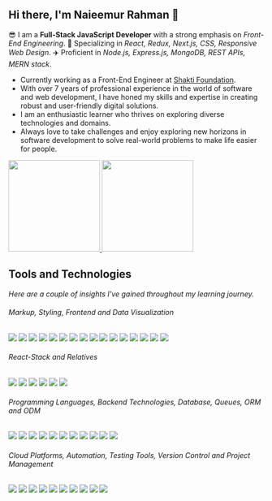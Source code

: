 ## Hi there, I'm Naieemur Rahman 👋
😎 I am a **Full-Stack JavaScript Developer** with a strong emphasis on *Front-End Engineering*. 🚀 Specializing in *React, Redux, Next.js, CSS, Responsive Web Design*. ✈️ Proficient in *Node.js, Express.js, MongoDB, REST APIs, MERN stack*.

* Currently working as a Front-End Engineer at [Shakti Foundation](https://www.shakti.org.bd/).
* With over 7 years of professional experience in the world of software and web development, I have honed my skills and expertise in creating robust and user-friendly digital solutions.
* I am an enthusiastic learner who thrives on exploring diverse technologies and domains.
* Always love to take challenges and enjoy exploring new horizons in software development to solve real-world problems to make life easier for people.

<a href="https://github.com/naieem-bd">
  <a href="#some-stats">
    <img src="https://github-readme-stats.vercel.app/api?username=naieem-bd&count_private=true&show_icons=true" height="180" />
  </a>
</a>
<a href="https://github.com/naieem-bd">
  <a href="#some-stats">
    <img src="https://github-readme-stats.vercel.app/api/top-langs/?username=naieem-bd&langs_count=8&hide=html,css,c&layout=compact" height="180" />
  </a>
</a>

## Tools and Technologies
*Here are a couple of insights I've gained throughout my learning journey.*

<!--
#### User Interface Design and Prototyping
<a href="#user-interface-design-and-prototyping"><img src="https://img.shields.io/badge/figma-F24E1E.svg?style=flat-square&logo=figma&logoColor=white"/></a>
<a href="#user-interface-design-and-prototyping"><img src="https://img.shields.io/badge/adobe%20xd-FF0000.svg?style=flat-square&logo=adobexd&logoColor=white"/></a>
<a href="#user-interface-design-and-prototyping"><img src="https://img.shields.io/badge/adobe%20photoshop-31A8FF.svg?style=flat-square&logo=adobephotoshop&logoColor=white"/></a>
-->

###### Markup, Styling, Frontend and Data Visualization
<a href="#markup-styling-frontend-and-data-visualization"><img src="https://img.shields.io/badge/html5-E34F26.svg?style=flat-square&logo=html5&logoColor=white"/></a>
<a href="#markup-styling-frontend-and-data-visualization"><img src="https://img.shields.io/badge/css3-1572B6.svg?style=flat-square&logo=css3&logoColor=white"/></a>
<a href="#markup-styling-frontend-and-data-visualization"><img src="https://img.shields.io/badge/sass-CC6699.svg?style=flat-square&logo=sass&logoColor=white"/></a>
<a href="#markup-styling-frontend-and-data-visualization"><img src="https://img.shields.io/badge/tailwind%20css-06B6D4.svg?style=flat-square&logo=tailwindcss&logoColor=white"/></a>
<a href="#markup-styling-frontend-and-data-visualization"><img src="https://img.shields.io/badge/react-61DAFB.svg?style=flat-square&logo=react&logoColor=black"/></a>
<a href="#markup-styling-frontend-and-data-visualization"><img src="https://img.shields.io/badge/next.js-000000.svg?style=flat-square&logo=next.js&logoColor=white"/></a>
<a href="#markup-styling-frontend-and-data-visualization"><img src="https://img.shields.io/badge/vue.js-4FC08D.svg?style=flat-square&logo=vue.js&logoColor=white"/></a>
<a href="#markup-styling-frontend-and-data-visualization"><img src="https://img.shields.io/badge/angular-DD0031.svg?style=flat-square&logo=angular&logoColor=white"/></a>
<a href="#markup-styling-frontend-and-data-visualization"><img src="https://img.shields.io/badge/bootstrap-7952B3.svg?style=flat-square&logo=bootstrap&logoColor=white"/></a>
<a href="#markup-styling-frontend-and-data-visualization"><img src="https://img.shields.io/badge/mui-007FFF.svg?style=flat-square&logo=mui&logoColor=white"/></a>
<a href="#markup-styling-frontend-and-data-visualization"><img src="https://img.shields.io/badge/chakra%20ui-319795.svg?style=flat-square&logo=chakraui&logoColor=white"/></a>
<a href="#markup-styling-frontend-and-data-visualization"><img src="https://img.shields.io/badge/daisy%20ui-5A0EF8.svg?style=flat-square&logo=daisyui&logoColor=white"/></a>
<a href="#markup-styling-frontend-and-data-visualization"><img src="https://img.shields.io/badge/d3%20js-F9A03C.svg?style=flat-square&logo=d3dotjs&logoColor=white"/></a>
<a href="#markup-styling-frontend-and-data-visualization"><img src="https://img.shields.io/badge/chart%20js-FF6384.svg?style=flat-square&logo=chartdotjs&logoColor=white"/></a>
<a href="#markup-styling-frontend-and-data-visualization"><img src="https://img.shields.io/badge/ApexCharts%20js-2C97F3.svg?style=flat-square&logo=&logoColor=white"/></a>
<a href="#markup-styling-frontend-and-data-visualization"><img src="https://img.shields.io/badge/power%20bi-F2C811.svg?style=flat-square&logo=powerbi&logoColor=black"/></a>

###### React-Stack and Relatives
<a href="#react-stack-and-relatives"><img src="https://img.shields.io/badge/redux-764ABC.svg?style=flat-square&logo=redux&logoColor=white"/></a>
<a href="#react-stack-and-relatives"><img src="https://img.shields.io/badge/zustand-1D4AC2.svg?style=flat-square&logo=zotero&logoColor=white"/></a>
<a href="#react-stack-and-relatives"><img src="https://img.shields.io/badge/react%20hook%20form-EC5990.svg?style=flat-square&logo=reacthookform&logoColor=white"/></a>
<a href="#react-stack-and-relatives"><img src="https://img.shields.io/badge/react%20router-3992FF.svg?style=flat-square&logo=reactrouter&logoColor=white"/></a>
<a href="#react-stack-and-relatives"><img src="https://img.shields.io/badge/react%20query-FF4154.svg?style=flat-square&logo=reactquery&logoColor=white"/></a>
<a href="#react-stack-and-relatives"><img src="https://img.shields.io/badge/react%20Native-20232A.svg?style=flat-square&logo=react&logoColor=61DAFB"/></a>

###### Programming Languages, Backend Technologies, Database, Queues, ORM and ODM
<a href="#programming-languages-backend-technologies-database-queues-orm-and-odm"><img src="https://img.shields.io/badge/JavaScript-F7DF1E.svg?style=flat-square&logo=JavaScript&logoColor=black"/></a>
<a href="#programming-languages-backend-technologies-database-queues-orm-and-odm"><img src="https://img.shields.io/badge/TypeScript-3178C6.svg?style=flat-square&logo=TypeScript&logoColor=white"/></a>
<a href="#programming-languages-backend-technologies-database-queues-orm-and-odm"><img src="https://img.shields.io/badge/c%20sharp-512BD4.svg?style=flat-square&logo=csharp&logoColor=white"/></a>
<a href="#programming-languages-backend-technologies-database-queues-orm-and-odm"><img src="https://img.shields.io/badge/Express-000000.svg?style=flat-square&logo=Express&logoColor=white"/></a>
<a href="#programming-languages-backend-technologies-database-queues-orm-and-odm"><img src="https://img.shields.io/badge/.NET-512BD4.svg?style=flat-square&logo=dotnet&logoColor=white"/></a>
<a href="#programming-languages-backend-technologies-database-queues-orm-and-odm"><img src="https://img.shields.io/badge/MongoDB-47A248.svg?style=flat-square&logo=MongoDB&logoColor=white"/></a>
<a href="#programming-languages-backend-technologies-database-queues-orm-and-odm"><img src="https://img.shields.io/badge/Firebase-FFCA28.svg?style=flat-square&logo=Firebase&logoColor=black"/></a>
<a href="#programming-languages-backend-technologies-database-queues-orm-and-odm"><img src="https://img.shields.io/badge/MySQL-4479A1.svg?style=flat-square&logo=MySQL&logoColor=white"/></a>
<a href="#programming-languages-backend-technologies-database-queues-orm-and-odm"><img src="https://img.shields.io/badge/microsoft%20sql%20server-CC2927.svg?style=flat-square&logo=microsoftsqlserver&logoColor=white"/></a>
<a href="#programming-languages-backend-technologies-database-queues-orm-and-odm"><img src="https://img.shields.io/badge/prisma-2D3748.svg?style=flat-square&logo=prisma&logoColor=white"/></a>
<a href="#programming-languages-backend-technologies-database-queues-orm-and-odm"><img src="https://img.shields.io/badge/mongoose-880000.svg?style=flat-square&logo=mongoose&logoColor=white"/></a>

###### Cloud Platforms, Automation, Testing Tools, Version Control and Project Management
<a href="#cloud-platforms-automation-testing-tools-version-control-and-project-management"><img src="https://img.shields.io/badge/Heroku-430098.svg?style=flat-square&logo=Heroku&logoColor=white"/></a>
<a href="#cloud-platforms-automation-testing-tools-version-control-and-project-management"><img src="https://img.shields.io/badge/Google%20Cloud-4285F4.svg?style=flat-square&logo=Google-Cloud&logoColor=white"/></a>
<a href="#cloud-platforms-automation-testing-tools-version-control-and-project-management"><img src="https://img.shields.io/badge/DigitalOcean-0080FF.svg?style=flat-square&logo=DigitalOcean&logoColor=white"/></a>
<a href="#cloud-platforms-automation-testing-tools-version-control-and-project-management"><img src="https://img.shields.io/badge/Selenium-43B02A.svg?style=flat-square&logo=Selenium&logoColor=white"/></a>
<a href="#cloud-platforms-automation-testing-tools-version-control-and-project-management"><img src="https://img.shields.io/badge/Postman-FF6C37.svg?style=flat-square&logo=Postman&logoColor=white"/></a>
<a href="#cloud-platforms-automation-testing-tools-version-control-and-project-management"><img src="https://img.shields.io/badge/swagger-85EA2D.svg?style=flat-square&logo=swagger&logoColor=black"/></a>
<a href="#cloud-platforms-automation-testing-tools-version-control-and-project-management"><img src="https://img.shields.io/badge/Git-F05032.svg?style=flat-square&logo=Git&logoColor=white"/></a>
<a href="#cloud-platforms-automation-testing-tools-version-control-and-project-management"><img src="https://img.shields.io/badge/GitHub-181717.svg?style=flat-square&logo=GitHub&logoColor=white"/></a>
<a href="#cloud-platforms-automation-testing-tools-version-control-and-project-management"><img src="https://img.shields.io/badge/Jira-0052CC.svg?style=flat-square&logo=Jira&logoColor=white"/></a>
<a href="#cloud-platforms-automation-testing-tools-version-control-and-project-management"><img src="https://img.shields.io/badge/Azure%20DevOps-0078D7.svg?style=flat-square&logo=Azure-DevOps&logoColor=white"/></a>

<!--
#### IDE and Editors
<a href="#ide-and-editors"><img src="https://img.shields.io/badge/Visual%20Studio%20Code-007ACC.svg?style=flat-square&logo=Visual-Studio-Code&logoColor=white"/> 
<a href="#ide-and-editors"><img src="https://img.shields.io/badge/Visual%20Studio-5C2D91.svg?style=flat-square&logo=Visual-Studio&logoColor=white"/>
<a href="#ide-and-editors"><img src="https://img.shields.io/badge/Android%20Studio-3DDC84.svg?style=flat-square&logo=Android-Studio&logoColor=white"/> 
-->

<!--
**naieem-bd/naieem-bd** is a ✨ _special_ ✨ repository because its `README.md` (this file) appears on your GitHub profile.

Here are some ideas to get you started:

- 🔭 I’m currently working on ...
- 🌱 I’m currently learning ...
- 👯 I’m looking to collaborate on ...
- 🤔 I’m looking for help with ...
- 💬 Ask me about ...
- 📫 How to reach me: ...
- 😄 Pronouns: ...
- ⚡ Fun fact: ...
-->
